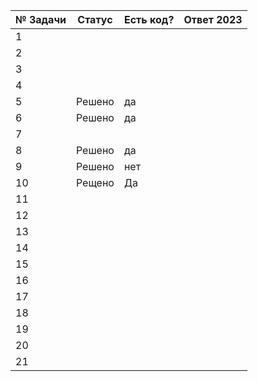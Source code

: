 | № Задачи | Статус | Есть код? | Ответ 2023 |
| ------ | ------ | ------ | ------ |
| 1 |  |  |  |
| 2 |  |  |  |
| 3 |  |  |  |
| 4 |  |  |  |
| 5 | Решено | да  |  |
| 6 | Решено | да |  |
| 7 |  |  |  |
| 8 | Решено | да |  |
| 9 | Решено | нет |  |
| 10 |Рещено  |Да  |  |
| 11 |  |  |  |
| 12 |  |  |  |
| 13 ||  |  |
| 14 |  |  |  |
| 15 |  |  |  |
| 16 |  |  |  |
| 17 |  |  |  |
| 18 |  |  |  |
| 19 |  |  |  |
| 20 |  |  |  |
| 21 |  |  |  |
